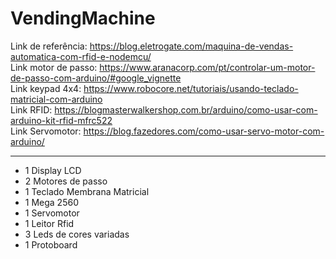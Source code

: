 # VendingMachine

Link de referência: https://blog.eletrogate.com/maquina-de-vendas-automatica-com-rfid-e-nodemcu/ <br>
Link motor de passo: https://www.aranacorp.com/pt/controlar-um-motor-de-passo-com-arduino/#google_vignette <br>
Link keypad 4x4: https://www.robocore.net/tutoriais/usando-teclado-matricial-com-arduino <br>
Link RFID: https://blogmasterwalkershop.com.br/arduino/como-usar-com-arduino-kit-rfid-mfrc522<br>
Link Servomotor: https://blog.fazedores.com/como-usar-servo-motor-com-arduino/<br>

<hr>

- 1 Display LCD
- 2 Motores de passo
- 1 Teclado Membrana Matricial
- 1 Mega 2560
- 1 Servomotor
- 1 Leitor Rfid
- 3 Leds de cores variadas
- 1 Protoboard
